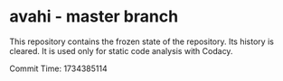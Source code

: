 # avahi - master branch

This repository contains the frozen state of the repository.
Its history is cleared. It is used only for static code
analysis with Codacy.

Commit Time: 1734385114
